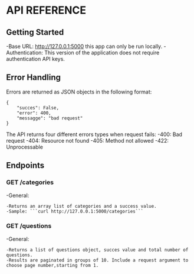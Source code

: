 # API REFERENCE

## Getting Started

-Base URL: http://127.0.0.1:5000 this app can only be run locally.
-Authentication: This version of the application does not require authentication API keys.

## Error Handling

Errors are returned as JSON objects in the following format:
```
{
    "succes": False,
    "error": 400,
    "messagge": "bad request"
}
```
The API returns four different errors types when request fails:
    -400: Bad request
    -404: Resource not found
    -405: Method not allowed
    -422: Unprocessable

## Endpoints

### GET /categories
-General:

    -Returns an array list of categories and a success value.
    -Sample: ```curl http://127.0.0.1:5000/categories``` 

### GET /questions
-General:

    -Returns a list of questions object, succes value and total number of questions.
    -Results are paginated in groups of 10. Include a request argument to choose page number,starting from 1.
